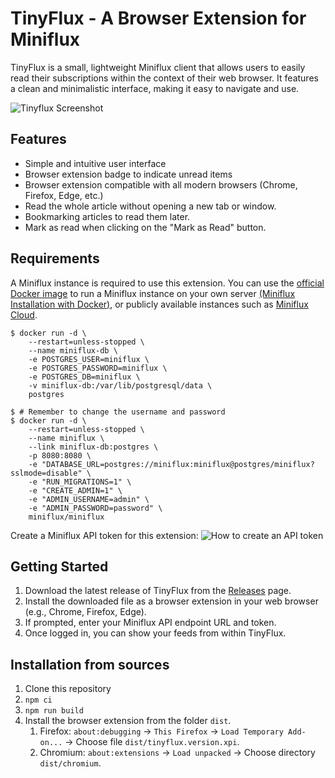 # TinyFlux - A Browser Extension for Miniflux

TinyFlux is a small, lightweight Miniflux client that allows users to easily read their subscriptions within the context of their web browser. It features a clean and minimalistic interface, making it easy to navigate and use.

![Tinyflux Screenshot](assets/snapshots/tinyflux.gif)

## Features

- Simple and intuitive user interface
- Browser extension badge to indicate unread items
- Browser extension compatible with all modern browsers (Chrome, Firefox, Edge, etc.)
- Read the whole article without opening a new tab or window.
- Bookmarking articles to read them later.
- Mark as read when clicking on the "Mark as Read" button.

## Requirements

A Miniflux instance is required to use this extension. You can use the [official Docker image](https://hub.docker.com/r/miniflux/miniflux) to run a Miniflux instance on your own server [(Miniflux Installation with Docker)](https://miniflux.app/docs/docker.html), or publicly available instances such as [Miniflux Cloud](https://reader.miniflux.app/).

```console
$ docker run -d \
    --restart=unless-stopped \
    --name miniflux-db \
    -e POSTGRES_USER=miniflux \
    -e POSTGRES_PASSWORD=miniflux \
    -e POSTGRES_DB=miniflux \
    -v miniflux-db:/var/lib/postgresql/data \
    postgres

$ # Remember to change the username and password
$ docker run -d \
    --restart=unless-stopped \
    --name miniflux \
    --link miniflux-db:postgres \
    -p 8080:8080 \
    -e "DATABASE_URL=postgres://miniflux:miniflux@postgres/miniflux?sslmode=disable" \
    -e "RUN_MIGRATIONS=1" \
    -e "CREATE_ADMIN=1" \
    -e "ADMIN_USERNAME=admin" \
    -e "ADMIN_PASSWORD=password" \
    miniflux/miniflux
```

Create a Miniflux API token for this extension:
![How to create an API token](assets/snapshots/minyflux-how-to-create-api-token.gif)

## Getting Started

1. Download the latest release of TinyFlux from the [Releases](https://github.com/jlsalvador/tinyflux/releases) page.
2. Install the downloaded file as a browser extension in your web browser (e.g., Chrome, Firefox, Edge).
3. If prompted, enter your Miniflux API endpoint URL and token.
4. Once logged in, you can show your feeds from within TinyFlux.

## Installation from sources

1. Clone this repository
2. `npm ci`
3. `npm run build`
4. Install the browser extension from the folder `dist`.
   1. Firefox: `about:debugging` → `This Firefox` → `Load Temporary Add-on...` → Choose file `dist/tinyflux.version.xpi`.
   2. Chromium: `about:extensions` → `Load unpacked` → Choose directory `dist/chromium`.
